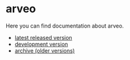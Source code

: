 
# arveo

Here you can find documentation about arveo.

 * [latest released version](latest/arveo-docu)
 * [development version](development-SNAPSHOT/arveo-docu)
 * [archive (older versions)](archive.html)
